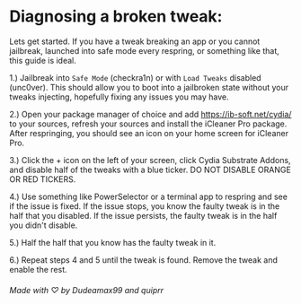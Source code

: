# Diagnosing a broken tweak:

Lets get started. If you have a tweak breaking an app or you cannot jailbreak, launched into safe mode every respring, or something like that, this guide is ideal.  

1.) Jailbreak into `Safe Mode` (checkra1n) or with `Load Tweaks` disabled (unc0ver). This should allow you to boot into a jailbroken state without your tweaks injecting, hopefully fixing any issues you may have.  

2.) Open your package manager of choice and add https://ib-soft.net/cydia/ to your sources, refresh your sources and install the iCleaner Pro package. After respringing, you should see an icon on your home screen for iCleaner Pro.  

3.) Click the + icon on the left of your screen, click Cydia Substrate Addons, and disable half of the tweaks with a blue ticker. DO NOT DISABLE ORANGE OR RED TICKERS.

4.) Use something like PowerSelector or a terminal app to respring and see if the issue is fixed. If the issue stops, you know the faulty tweak is in the half that you disabled. If the issue persists, the faulty tweak is in the half you didn't disable.

5.) Half the half that you know has the faulty tweak in it.

6.) Repeat steps 4 and 5 until the tweak is found. Remove the tweak and enable the rest.  

###### Made with ♡ by Dudeamax99 and quiprr